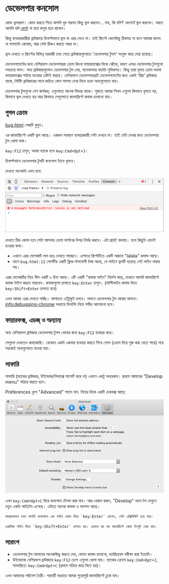 # ডেভেলপার কনসোল

কোড ভুলপ্রবণ। কোড করতে গিয়ে আপনি খুব সম্ভবত কিছু ভুল করবেন... নাহ, কি বলি? *অবশ্যই* ভুল করবেন। অন্তত আপনি যদি [রোবট](https://en.wikipedia.org/wiki/Bender_(Futurama)) না হয়ে মানুষ হয়ে থাকেন।

কিন্তু ব্যবহারকারীরা ব্রাউজারে ডিফল্টভাবে ভুল বা এরর দেখে না। তাই স্ক্রিপ্টে কোনকিছু ঠিকমত না হলে আমারা জানব না সমস্যাটা কোথায়, আর সেটা ঠিকও করতে পারব না।

ভুল দেখতে ও স্ক্রিপ্টের বিভিন্ন দরকারী তথ্য পেতে ব্রাউজারগুলোতে 'ডেভেলপার টুলস' সংযুক্ত করে দেয়া হয়েছে।

ডেভেলপমেন্টের জন্য বেশিরভাগ ডেভেলপাররা ক্রোম কিংবা ফায়ারফক্সের দিকে ঝোঁকে, কারণ এদের ডেভেলপার টুলগুলো সবচেয়ে ভাল। অন্য ব্রাউজারগুলোও ডেভেলপার টুল দেয়, অনেকসময় বাড়তি সুবিধাসহ। কিন্তু তারা মূলত ক্রোম অথবা ফায়ারফক্সের পর্যায়ে যাওয়ার চেষ্টাই করছে। বেশিরভাগ ডেভেলপারেরই ডেভেলপমেন্টের জন্য একটা 'প্রিয়' ব্রাউজার থাকে, নির্দিষ্ট ব্রাউজারের সাথে জড়িত কোন সমস্যা দেখা দিলে তখন অন্যগুলোতে যায়।

ডেভেলপার টুলগুলো বেশ কার্যকর; এগুলোতে অনেক ফিচার থাকে। শুরুতে আমরা শিখব এগুলো কিভাবে খুলতে হয়, কিভাবে ভুল দেখতে হয় আর কিভাবে সেগুলোতে জাভাস্ক্রিপ্ট কমান্ড চালানো যায়।

## গুগল ক্রোম

[bug.html](bug.html) পেজটি খুলুন।

এর জাভাস্ক্রিপ্টে একটি ভুল আছে। একজন সাধারণ ব্যবহারকারী সেটা দেখবে না। তাই সেটা দেখার জন্য ডেভেলপার টুল খোলা যাক।

`key:F12` চাপুন, অথবা ম্যাকে হলে `key:Cmd+Opt+J`।

ডিফল্টভাবে ডেভেলপার টুলটি কনসোল ট্যাবে খুলবে।

দেখতে অনেকটা এমন হবে:

![chrome](chrome.png)

দেখতে ঠিক কেমন হবে সেটা আপনার ক্রোম ভার্সনের উপর নির্ভর করবে। এটা প্রায়ই বদলায়। তবে কিছুটা এমনই হওয়ার কথা।

- এখানে এরর মেসেজটি লাল রঙে দেখতে পাচ্ছেন। এক্ষেত্রে স্ক্রিপ্টটিতে একটি অজানা "lalala" কমান্ড আছে।
- ডানে `bug.html:12` সোর্সটির একটি ক্লিক-উপযোগী লিঙ্ক আছে, যে লাইনে ভুলটি হয়েছে সেই লাইন নাম্বার সহ।

এরর মেসেজটির নিচে নীল একটি `>` চিহ্ন আছে। এটি একটি "কমান্ড লাইন" নির্দেশ করে, যেখানে আপনি জাভাস্ক্রিপ্ট কমান্ড টাইপ করতে পারবেন। কমান্ডগুলো চালাতে `key:Enter` চাপুন। (মাল্টিলাইন কমান্ড দিতে  `key:Shift+Enter` চাপতে হবে)

এখন আমরা এরর দেখতে পাচ্ছি। আপাতত এইটুকুই চলবে। সামনে ডেভেলপার টুল আবার আসবে। <info:debugging-chrome> অধ্যায়ে ডিবাগিং নিয়ে গভীর আলোচনা হবে।


## ফায়ারফক্স, এডজ্ ও অন্যান্য

অন্য বেশিরভাগ ব্রাউজার ডেভেলপার টুলস খোলার জন্য `key:F12` ব্যবহার করে।

সেগুলো দেখতেও কাছাকাছি। যেকোন একটা একবার ব্যবহার করতে শিখে গেলে (ক্রোম দিয়ে শুরু করা যেতে পারে) পরে সহজেই অন্যগুলোতে যাওয়া যায়।

## সাফারি

সাফারি (ম্যাকের ব্রাউজার, উইন্ডোজ/লিনাক্সে সাপোর্ট করে না) এখানে একটু অন্যরকম। প্রথমে আমাদের "Develop menu" সক্রিয় করতে হবে।

Preferences খুলে "Advanced" প্যানে যান. নিচের দিকে একটি চেকবক্স আছে:

![safari](safari.png)

এখন `key:Cmd+Opt+C` দিয়ে কনসোল টোগল করা যাব। আর খেয়াল করুন, "Develop" নামে টপ মেনুতে নতুন একটা আইটেম এসেছে। এটাতে অনেক কমান্ড ও অপশন আছে।

```smart header="Multi-line input"
সাধারণভাবে যখন আপনি কনসোলে এক লাইন কোড দিয়ে `key:Enter` চাপেন, সেটা এক্সিকিউট হয়ে যায়।

একাধিক লাইন দিতে `key:Shift+Enter` চাপতে হয়। এভাবে বড় বড় জাভাস্ক্রিপ্ট কোড ইনপুট দেয়া যায়।
```

## সারাংশ

- ডেভেলপার টুল আমাদের অনেককিছু করতে দেয়, যোমন কমান্ড চালানো, ভ্যারিয়েবল পরীক্ষা করা ইত্যাদি।
- উইন্ডোজে বেশিরভাগ ব্রাউজারে `key:F12` চেপে এগুলো খোলা যায়। ম্যাকের ক্রোমে `key:Cmd+Opt+J`, সাফারিতে: `key:Cmd+Opt+C` (প্রথমে সক্রিয় করে নিতে হয়)।

এখন আমাদের পরিবেশ তৈরী। পরবর্তী অধ্যায়ে আমরা পুরোপুরি জাভাস্ক্রিপ্টে ঢুকে যাব।
